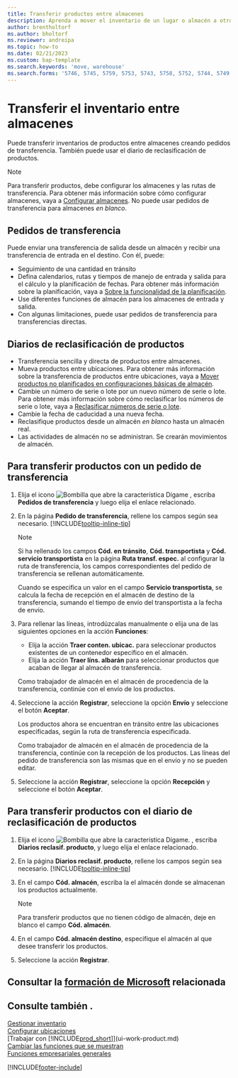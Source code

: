 ```yaml
---
title: Transferir productos entre almacenes
description: Aprenda a mover el inventario de un lugar o almacén a otro con el diario de reclasificación o con pedidos de transferencia.
author: brentholtorf
ms.author: bholtorf
ms.reviewer: andreipa
ms.topic: how-to
ms.date: 02/21/2023
ms.custom: bap-template
ms.search.keywords: 'move, warehouse'
ms.search.forms: '5746, 5745, 5759, 5753, 5743, 5758, 5752, 5744, 5749, 5740, 5741, 5742, 5757, 5748, 5747, 9285, 5756, 5755'
---
```

# Transferir el inventario entre almacenes

Puede transferir inventarios de productos entre almacenes creando pedidos de transferencia. También puede usar el diario de reclasificación de productos.

> [!NOTE]
> Para transferir productos, debe configurar los almacenes y las rutas de transferencia. Para obtener más información sobre cómo configurar almacenes, vaya a [Configurar almacenes](inventory-how-setup-locations.md). No puede usar pedidos de transferencia para almacenes *en blanco*.

## Pedidos de transferencia

Puede enviar una transferencia de salida desde un almacén y recibir una transferencia de entrada en el destino. Con él, puede:

* Seguimiento de una cantidad en tránsito
* Defina calendarios, rutas y tiempos de manejo de entrada y salida para el cálculo y la planificación de fechas. Para obtener más información sobre la planificación, vaya a [Sobre la funcionalidad de la planificación](production-about-planning-functionality.md).
* Use diferentes funciones de almacén para los almacenes de entrada y salida.
* Con algunas limitaciones, puede usar pedidos de transferencia para transferencias directas.

## Diarios de reclasificación de productos

* Transferencia sencilla y directa de productos entre almacenes.
* Mueva productos entre ubicaciones. Para obtener más información sobre la transferencia de productos entre ubicaciones, vaya a [Mover productos no planificados en configuraciones básicas de almacén](warehouse-how-to-move-items-ad-hoc-in-basic-warehousing.md).
* Cambie un número de serie o lote por un nuevo número de serie o lote. Para obtener más información sobre cómo reclasificar los números de serie o lote, vaya a [Reclasificar números de serie o lote](inventory-how-work-item-tracking.md#to-reclassify-serial-or-lot-numbers).
* Cambie la fecha de caducidad a una nueva fecha.
* Reclasifique productos desde un almacén *en blanco* hasta un almacén real.
* Las actividades de almacén no se administran. Se crearán movimientos de almacén.

## Para transferir productos con un pedido de transferencia

1. Elija el icono ![Bombilla que abre la característica Dígame](media/ui-search/search_small.png "Dígame qué desea hacer") , escriba **Pedidos de transferencia** y luego elija el enlace relacionado.
2. En la página **Pedido de transferencia**, rellene los campos según sea necesario. [!INCLUDE[tooltip-inline-tip](includes/tooltip-inline-tip_md.md)]

    > [!NOTE]  
    >   Si ha rellenado los campos **Cód. en tránsito**, **Cód. transportista** y **Cód. servicio transportista** en la página **Ruta transf. espec.** al configurar la ruta de transferencia, los campos correspondientes del pedido de transferencia se rellenan automáticamente.

    Cuando se especifica un valor en el campo **Servicio transportista**, se calcula la fecha de recepción en el almacén de destino de la transferencia, sumando el tiempo de envío del transportista a la fecha de envío.

3. Para rellenar las líneas, introdúzcalas manualmente o elija una de las siguientes opciones en la acción **Funciones**:

    * Elija la acción **Traer conten. ubicac.** para seleccionar productos existentes de un contenedor específico en el almacén.
    * Elija la acción **Traer líns. albarán** para seleccionar productos que acaban de llegar al almacén de transferencia.

    Como trabajador de almacén en el almacén de procedencia de la transferencia, continúe con el envío de los productos.
4. Seleccione la acción **Registrar**, seleccione la opción **Envío** y seleccione el botón **Aceptar**.

    Los productos ahora se encuentran en tránsito entre las ubicaciones especificadas, según la ruta de transferencia especificada.

    Como trabajador de almacén en el almacén de procedencia de la transferencia, continúe con la recepción de los productos. Las líneas del pedido de transferencia son las mismas que en el envío y no se pueden editar.
5. Seleccione la acción **Registrar**, seleccione la opción **Recepción** y seleccione el botón **Aceptar**.

## Para transferir productos con el diario de reclasificación de productos

1. Elija el icono ![Bombilla que abre la característica Dígame.](media/ui-search/search_small.png "Dígame qué desea hacer") , escriba **Diarios reclasif. producto**, y luego elija el enlace relacionado.
2. En la página **Diarios reclasif. producto**, rellene los campos según sea necesario. [!INCLUDE[tooltip-inline-tip](includes/tooltip-inline-tip_md.md)]
3. En el campo **Cód. almacén**, escriba la el almacén donde se almacenan los productos actualmente.

    > [!NOTE]  
    > Para transferir productos que no tienen código de almacén, deje en blanco el campo **Cód. almacén**.
4. En el campo **Cód. almacén destino**, especifique el almacén al que desee transferir los productos.
5. Seleccione la acción **Registrar**.

## Consultar la [formación de Microsoft](/training/modules/transfer-items/) relacionada

## Consulte también .

[Gestionar inventario](inventory-manage-inventory.md)  
[Configurar ubicaciones](inventory-how-setup-locations.md)  
[Trabajar con [!INCLUDE[prod_short](includes/prod_short.md)]](ui-work-product.md)  
[Cambiar las funciones que se muestran](ui-experiences.md)  
[Funciones empresariales generales](ui-across-business-areas.md)


[!INCLUDE[footer-include](includes/footer-banner.md)]
